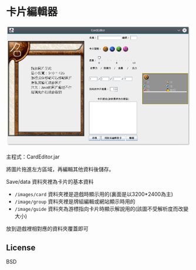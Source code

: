 # 卡片編輯器

![](screenshot.png)

主程式：CardEditor.jar

將圖片拖進左方區域，再編輯其他資料後儲存。

Save/data 資料夾裡為卡片的基本資料

- `/images/card` 資料夾裡是遊戲時顯示用的(裏面是以3200*2400為主)
- `/image/group` 資料夾裡是牌組編輯或網站顯示時用的
- `/image/guide` 資料夾為游標指向卡片時顯示解說用的(該圖不受解析度而改變大小)

放到遊戲裡相對應的資料夾覆蓋即可

## License

BSD
